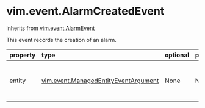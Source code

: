 vim.event.AlarmCreatedEvent
===========================
inherits from [vim.event.AlarmEvent](docs/vim.event.AlarmEvent.md)


This event records the creation of an alarm.

| property | type | optional | priv | desc |
|:---------|:-----|:---------|:-----|:-----|
| entity | [vim.event.ManagedEntityEventArgument](vim.event.ManagedEntityEventArgument.md "vim.event.ManagedEntityEventArgument") | None | None | The entity with which the alarm is registered. |



